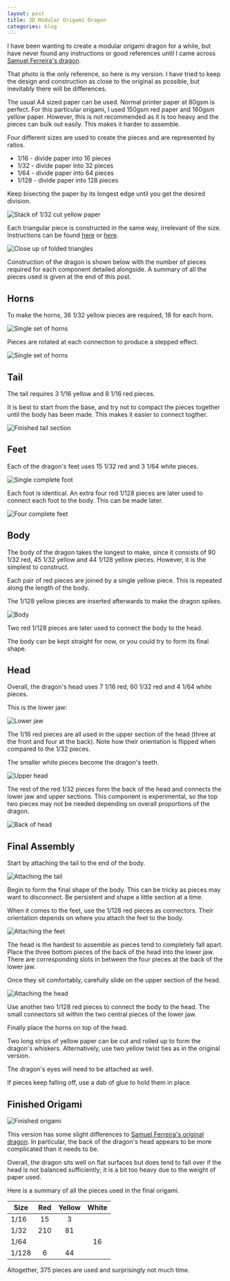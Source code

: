 ```yaml
---
layout: post
title: 3D Modular Origami Dragon
categories: blog
---
```


I have been wanting to create a modular origami dragon for a while, but have never found
any instructions or good references until I came across [Samuel Ferreira's dragon](https://www.flickr.com/photos/75290001@N05/8707322038).

That photo is the only reference, so here is my version. I have tried to keep the design
and construction as close to the original as possible, but inevitably there will be differences.

The usual A4 sized paper can be used. Normal printer paper at 80gsm is perfect.
For this particular origami, I used 150gsm red paper and 160gsm yellow paper.
However, this is not recommended as it is too heavy and the pieces can bulk out
easily. This makes it harder to assemble.

Four different sizes are used to create the pieces and are represented by ratios.

* 1/16 - divide paper into 16 pieces
* 1/32 - divide paper into 32 pieces
* 1/64 - divide paper into 64 pieces
* 1/128 - divide paper into 128 pieces

Keep bisecting the paper by its longest edge until you get the desired division.

![Stack of 1/32 cut yellow paper](/img/origami/modular_dragon/paper_stack_yellow.JPG)

Each triangular piece is constructed in the same way, irrelevant of the size.
Instructions can be found [here](http://th01.deviantart.net/fs70/PRE/f/2012/090/a/9/tutorial_for_origami_triangle_by_wangqr-d4uktgc.jpg)
or [here](http://www.wikihow.com/Make-3D-Origami-Pieces).

![Close up of folded triangles](/img/origami/modular_dragon/folded_triangle_yellow.JPG)

Construction of the dragon is shown below with the number of pieces required for each
component detailed alongside. A summary of all the pieces used is given at the end
of this post.

## Horns

To make the horns, 36 1/32 yellow pieces are required, 18 for each horn.

![Single set of horns](/img/origami/modular_dragon/horns_detail.JPG)

Pieces are rotated at each connection to produce a stepped effect.

![Single set of horns](/img/origami/modular_dragon/horns.JPG)

## Tail

The tail requires 3 1/16 yellow and 8 1/16 red pieces.

It is best to start from the base, and try not to compact the pieces
together until the body has been made. This makes it easier to connect togther.

![Finished tail section](/img/origami/modular_dragon/tail.JPG)

## Feet

Each of the dragon's feet uses 15 1/32 red and 3 1/64 white pieces.

![Single complete foot](/img/origami/modular_dragon/feet_single.JPG)

Each foot is identical. An extra four red 1/128 pieces are later used to connect
each foot to the body. This can be made later.

![Four complete feet](/img/origami/modular_dragon/feet_collection.JPG)

## Body

The body of the dragon takes the longest to make, since it consists of 90 1/32 red,
45 1/32 yellow and 44 1/128 yellow pieces. However, it is the simplest to construct.

Each pair of red pieces are joined by a single yellow piece. This is repeated along
the length of the body.

The 1/128 yellow pieces are inserted afterwards to make the dragon spikes.

![Body](/img/origami/modular_dragon/body_detail_with_spikes.JPG)

Two red 1/128 pieces are later used to connect the body to the head.

The body can be kept straight for now, or you could try to form its final shape.

## Head

Overall, the dragon's head uses 7 1/16 red, 60 1/32 red and 4 1/64 white pieces.

This is the lower jaw:

![Lower jaw](/img/origami/modular_dragon/head_lower_jaw.JPG)

The 1/16 red pieces are all used in the upper section of the head (three at the front
and four at the back). Note how their orientation is flipped when compared to the
1/32 pieces.

The smaller white pieces become the dragon's teeth.

![Upper head](/img/origami/modular_dragon/head_top.JPG)

The rest of the red 1/32 pieces form the back of the head and connects
the lower jaw and upper sections. This component is experimental, so the top
two pieces may not be needed depending on overall proportions of the dragon.

![Back of head](/img/origami/modular_dragon/head_back.JPG)

## Final Assembly

Start by attaching the tail to the end of the body.

![Attaching the tail](/img/origami/modular_dragon/tail_attached.JPG)

Begin to form the final shape of the body. This can be tricky as pieces
may want to disconnect. Be persistent and shape a little section at a time.

When it comes to the feet, use the 1/128 red pieces as connectors. Their
orientation depends on where you attach the feet to the body.

![Attaching the feet](/img/origami/modular_dragon/feet_attached_back.JPG)

The head is the hardest to assemble as pieces tend to completely fall apart.
Place the three bottom pieces of the back of the head into the lower jaw.
There are corresponding slots in between the four pieces at the back of the
lower jaw.

Once they sit comfortably, carefully slide on the upper section of the head.

![Attaching the head](/img/origami/modular_dragon/head_attached_front.JPG)

Use another two 1/128 red pieces to connect the body to the head. The small
connectors sit within the two central pieces of the lower jaw.

Finally place the horns on top of the head.

Two long strips of yellow paper can be cut and rolled up to form the dragon's
whiskers. Alternatively, use two yellow twist ties as in the original version.

The dragon's eyes will need to be attached as well.

If pieces keep falling off, use a dab of glue to hold them in place.

## Finished Origami

![Finished origami](/img/origami/modular_dragon/full_dragon.JPG)

This version has some slight differences to
[Samuel Ferreira's original dragon](https://www.flickr.com/photos/75290001@N05/8707322038).
In particular, the back of the dragon's head appears to be more complicated
than it needs to be.

Overall, the dragon sits well on flat surfaces but does tend to fall over
if the head is not balanced sufficiently; it is a bit too heavy due to the
weight of paper used.

Here is a summary of all the pieces used in the final origami.

 Size  | Red | Yellow | White
-------|:---:|:------:|:-----:
 1/16  | 15  | 3      |
 1/32  | 210 | 81     |
 1/64  |     |        | 16
 1/128 | 6   | 44     |

Altogether, 375 pieces are used and surprisingly not much time.
